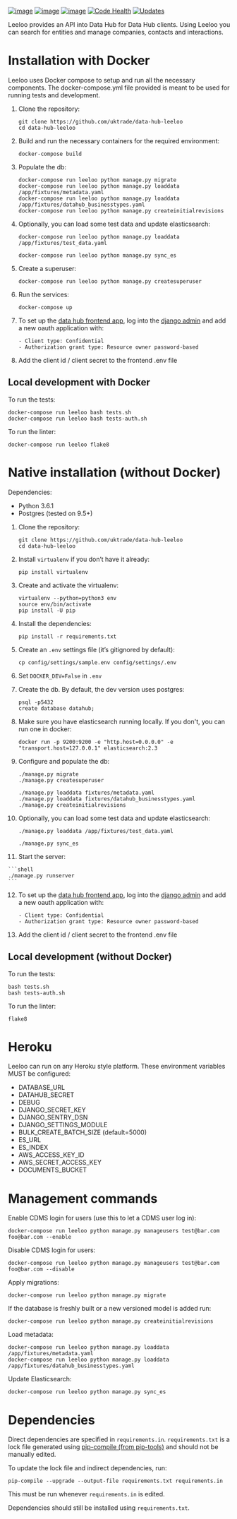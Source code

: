 [![image](https://circleci.com/gh/uktrade/data-hub-leeloo/tree/master.svg?style=svg)](https://circleci.com/gh/uktrade/data-hub-leeloo/tree/master)
[![image](https://codecov.io/gh/uktrade/data-hub-leeloo/branch/master/graph/badge.svg)](https://codecov.io/gh/uktrade/data-hub-leeloo)
[![image](https://codeclimate.com/github/uktrade/data-hub-leeloo/badges/gpa.svg)](https://codeclimate.com/github/uktrade/data-hub-leeloo)
[![Code Health](https://landscape.io/github/uktrade/data-hub-leeloo/master/landscape.svg?style=flat)](https://landscape.io/github/uktrade/data-hub-leeloo/master)
[![Updates](https://pyup.io/repos/github/uktrade/data-hub-leeloo/shield.svg)](https://pyup.io/repos/github/uktrade/data-hub-leeloo/)

Leeloo provides an API into Data Hub for Data Hub clients. Using Leeloo you can search for entities and manage companies, contacts and interactions.

Installation with Docker
========================

Leeloo uses Docker compose to setup and run all the necessary components. The docker-compose.yml file provided is meant to be used for running tests and development.

1.  Clone the repository:

    ```shell
    git clone https://github.com/uktrade/data-hub-leeloo
    cd data-hub-leeloo
    ```

2.  Build and run the necessary containers for the required environment:

    ```shell
    docker-compose build
    ```

3.  Populate the db:

    ```shell
    docker-compose run leeloo python manage.py migrate
    docker-compose run leeloo python manage.py loaddata /app/fixtures/metadata.yaml
    docker-compose run leeloo python manage.py loaddata /app/fixtures/datahub_businesstypes.yaml
    docker-compose run leeloo python manage.py createinitialrevisions
    ```
4. Optionally, you can load some test data and update elasticsearch:

    ```shell
    docker-compose run leeloo python manage.py loaddata /app/fixtures/test_data.yaml

    docker-compose run leeloo python manage.py sync_es
    ```

5.  Create a superuser:

    ```shell
    docker-compose run leeloo python manage.py createsuperuser
    ```

6.  Run the services:

    ```shell
    docker-compose up
    ```

7.  To set up the [data hub frontend app](https://github.com/uktrade/data-hub-frontend), log into the [django admin](http://localhost:8000/admin/oauth2_provider/application/) and add a new oauth application with:

        - Client type: Confidential
        - Authorization grant type: Resource owner password-based

8.  Add the client id / client secret to the frontend .env file

Local development with Docker
-----------------------------

To run the tests:

```shell
docker-compose run leeloo bash tests.sh
docker-compose run leeloo bash tests-auth.sh
```

To run the linter:

```shell
docker-compose run leeloo flake8
```

Native installation (without Docker)
====================================

Dependencies:

-   Python 3.6.1
-   Postgres (tested on 9.5+)

1.  Clone the repository:

    ```shell
    git clone https://github.com/uktrade/data-hub-leeloo
    cd data-hub-leeloo
    ```

2.  Install `virtualenv` if you don’t have it already:

    ```shell
    pip install virtualenv
    ```

3.  Create and activate the virtualenv:

    ```shell
    virtualenv --python=python3 env
    source env/bin/activate
    pip install -U pip
    ```

4.  Install the dependencies:

    ```shell
    pip install -r requirements.txt
    ```

5.  Create an `.env` settings file (it’s gitignored by default):

    ```shell
    cp config/settings/sample.env config/settings/.env
    ```

6.  Set `DOCKER_DEV=False` in `.env`
7.  Create the db. By default, the dev version uses postgres:

    ```shell
    psql -p5432
    create database datahub;
    ```

8. Make sure you have elasticsearch running locally. If you don't, you can run one in docker:

    ```shell
    docker run -p 9200:9200 -e "http.host=0.0.0.0" -e "transport.host=127.0.0.1" elasticsearch:2.3
    ```

9.  Configure and populate the db:

    ```shell
    ./manage.py migrate
    ./manage.py createsuperuser
    
    ./manage.py loaddata fixtures/metadata.yaml
    ./manage.py loaddata fixtures/datahub_businesstypes.yaml
    ./manage.py createinitialrevisions
    ```

10. Optionally, you can load some test data and update elasticsearch:

    ```shell
    ./manage.py loaddata /app/fixtures/test_data.yaml

    ./manage.py sync_es
    ```

11.  Start the server:

    ```shell
    ./manage.py runserver
    ```

12. To set up the [data hub frontend app](https://github.com/uktrade/data-hub-frontend), log into the [django admin](http://localhost:8000/admin/oauth2_provider/application/) and add a new oauth application with:

        - Client type: Confidential
        - Authorization grant type: Resource owner password-based

13. Add the client id / client secret to the frontend .env file

Local development (without Docker)
----------------------------------

To run the tests:

```shell
bash tests.sh
bash tests-auth.sh
```

To run the linter:

```shell
flake8
```

Heroku
======

Leeloo can run on any Heroku style platform. These environment variables MUST be configured:

-   DATABASE\_URL
-   DATAHUB\_SECRET
-   DEBUG
-   DJANGO\_SECRET\_KEY
-   DJANGO\_SENTRY\_DSN
-   DJANGO\_SETTINGS\_MODULE
-   BULK\_CREATE\_BATCH\_SIZE (default=5000)
-   ES\_URL
-   ES\_INDEX
-   AWS\_ACCESS\_KEY\_ID
-   AWS\_SECRET\_ACCESS\_KEY
-   DOCUMENTS\_BUCKET

Management commands
===================

Enable CDMS login for users (use this to let a CDMS user log in):

```shell
docker-compose run leeloo python manage.py manageusers test@bar.com foo@bar.com --enable
```

Disable CDMS login for users:

```shell
docker-compose run leeloo python manage.py manageusers test@bar.com foo@bar.com --disable
```

Apply migrations:

```shell
docker-compose run leeloo python manage.py migrate
```

If the database is freshly built or a new versioned model is added run:

```shell
docker-compose run leeloo python manage.py createinitialrevisions
```

Load metadata:

```shell
docker-compose run leeloo python manage.py loaddata /app/fixtures/metadata.yaml
docker-compose run leeloo python manage.py loaddata /app/fixtures/datahub_businesstypes.yaml
```

Update Elasticsearch:

```shell
docker-compose run leeloo python manage.py sync_es
```

Dependencies
============

Direct dependencies are specified in `requirements.in`. `requirements.txt` is a lock file generated using [pip-compile (from pip-tools)](https://github.com/jazzband/pip-tools) and should not be manually edited.

To update the lock file and indirect dependencies, run:

```shell
pip-compile --upgrade --output-file requirements.txt requirements.in
```

This must be run whenever `requirements.in` is edited.

Dependencies should still be installed using `requirements.txt`.
